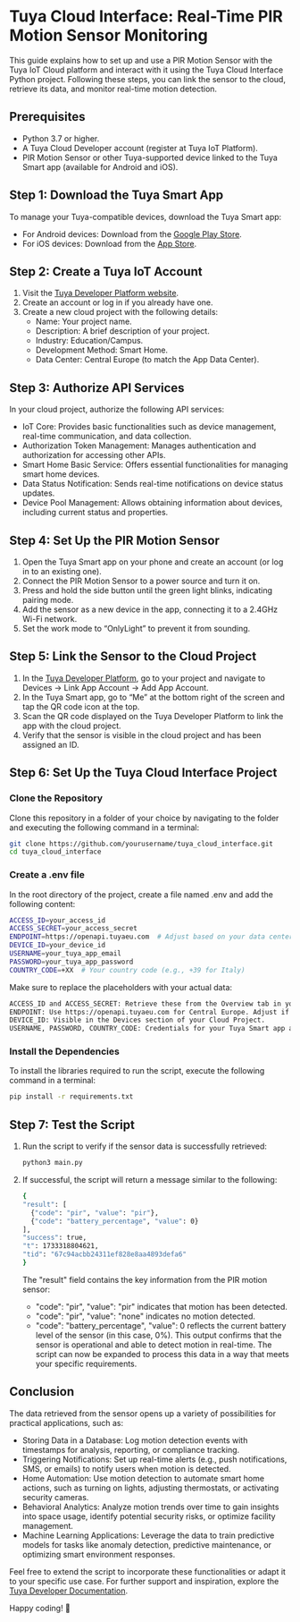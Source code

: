 # Tuya Cloud Interface: Real-Time PIR Motion Sensor Monitoring

This guide explains how to set up and use a PIR Motion Sensor with the Tuya IoT Cloud platform and interact with it using the Tuya Cloud Interface Python project. Following these steps, you can link the sensor to the cloud, retrieve its data, and monitor real-time motion detection.

## Prerequisites
- Python 3.7 or higher.
- A Tuya Cloud Developer account (register at Tuya IoT Platform).
- PIR Motion Sensor or other Tuya-supported device linked to the Tuya Smart app (available for Android and iOS).

## Step 1: Download the Tuya Smart App
To manage your Tuya-compatible devices, download the Tuya Smart app:
- For Android devices: Download from the [Google Play Store](https://play.google.com/store/apps/details?id=com.tuya.smart&hl=it).
-	For iOS devices: Download from the [App Store](https://apps.apple.com/us/app/tuya-smart/id1034649547).

## Step 2: Create a Tuya IoT Account
1.	Visit the [Tuya Developer Platform website](https://iot.tuya.com).
2.	Create an account or log in if you already have one.
3.	Create a new cloud project with the following details:
    - Name: Your project name.
    - Description: A brief description of your project.
    - Industry: Education/Campus.
    - Development Method: Smart Home.
    - Data Center: Central Europe (to match the App Data Center).

## Step 3: Authorize API Services
In your cloud project, authorize the following API services:
- IoT Core: Provides basic functionalities such as device management, real-time communication, and data collection.
- Authorization Token Management: Manages authentication and authorization for accessing other APIs.
- Smart Home Basic Service: Offers essential functionalities for managing smart home devices.
- Data Status Notification: Sends real-time notifications on device status updates.
- Device Pool Management: Allows obtaining information about devices, including current status and properties.


## Step 4: Set Up the PIR Motion Sensor
1.	Open the Tuya Smart app on your phone and create an account (or log in to an existing one).
2.	Connect the PIR Motion Sensor to a power source and turn it on.
3.	Press and hold the side button until the green light blinks, indicating pairing mode.
4.	Add the sensor as a new device in the app, connecting it to a 2.4GHz Wi-Fi network.
5.	Set the work mode to “OnlyLight” to prevent it from sounding.

## Step 5: Link the Sensor to the Cloud Project
1.	In the [Tuya Developer Platform](https://platform.tuya.com), go to your project and navigate to Devices → Link App Account → Add App Account.
2.	In the Tuya Smart app, go to “Me” at the bottom right of the screen and tap the QR code icon at the top.
3.	Scan the QR code displayed on the Tuya Developer Platform to link the app with the cloud project.
4.	Verify that the sensor is visible in the cloud project and has been assigned an ID.

## Step 6: Set Up the Tuya Cloud Interface Project
### Clone the Repository
Clone this repository in a folder of your choice by navigating to the folder and executing the following command in a terminal:
```bash
git clone https://github.com/yourusername/tuya_cloud_interface.git
cd tuya_cloud_interface
```
### Create a .env file
In the root directory of the project, create a file named .env and add the following content:
```bash
ACCESS_ID=your_access_id
ACCESS_SECRET=your_access_secret
ENDPOINT=https://openapi.tuyaeu.com  # Adjust based on your data center
DEVICE_ID=your_device_id
USERNAME=your_tuya_app_email
PASSWORD=your_tuya_app_password
COUNTRY_CODE=+XX  # Your country code (e.g., +39 for Italy)
```
Make sure to replace the placeholders with your actual data:
 ```bash
ACCESS_ID and ACCESS_SECRET: Retrieve these from the Overview tab in your Tuya Cloud project.
ENDPOINT: Use https://openapi.tuyaeu.com for Central Europe. Adjust if your data center is different.
DEVICE_ID: Visible in the Devices section of your Cloud Project.
USERNAME, PASSWORD, COUNTRY_CODE: Credentials for your Tuya Smart app account.
 ```
### Install the Dependencies
To install the libraries required to run the script, execute the following command in a terminal:
```bash
pip install -r requirements.txt
```

## Step 7: Test the Script
1.	Run the script to verify if the sensor data is successfully retrieved:
    ```bash
    python3 main.py
    ```

2.	If successful, the script will return a message similar to the following:
    ```bash
    {
    "result": [
      {"code": "pir", "value": "pir"},
      {"code": "battery_percentage", "value": 0}
    ],
    "success": true,
    "t": 1733318804621,
    "tid": "67c94acbb24311ef828e8aa4893defa6"
    }
    ```

    The "result" field contains the key information from the PIR motion sensor:
  	- "code": "pir", "value": "pir" indicates that motion has been detected.
  	- "code": "pir", "value": "none" indicates no motion detected.
  	- "code": "battery_percentage", "value": 0 reflects the current battery level of the sensor (in this case, 0%).
    This output confirms that the sensor is operational and able to detect motion in real-time. The script can now be expanded to process this data in a way that meets your specific requirements.

## Conclusion 
The data retrieved from the sensor opens up a variety of possibilities for practical applications, such as:
- Storing Data in a Database: Log motion detection events with timestamps for analysis, reporting, or compliance tracking.
- Triggering Notifications: Set up real-time alerts (e.g., push notifications, SMS, or emails) to notify users when motion is detected.
- Home Automation: Use motion detection to automate smart home actions, such as turning on lights, adjusting thermostats, or activating security cameras.
- Behavioral Analytics: Analyze motion trends over time to gain insights into space usage, identify potential security risks, or optimize facility management.
- Machine Learning Applications: Leverage the data to train predictive models for tasks like anomaly detection, predictive maintenance, or optimizing smart environment responses.

Feel free to extend the script to incorporate these functionalities or adapt it to your specific use case. For further support and inspiration, explore the [Tuya Developer Documentation](https://developer.tuya.com/en/docs/iot).

Happy coding! 🚀


